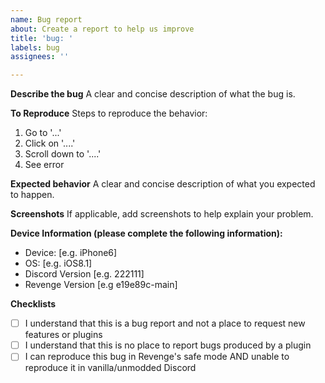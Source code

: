 ```yaml
---
name: Bug report
about: Create a report to help us improve
title: 'bug: '
labels: bug
assignees: ''

---
```


**Describe the bug**
A clear and concise description of what the bug is.

**To Reproduce**
Steps to reproduce the behavior:
1. Go to '...'
2. Click on '....'
3. Scroll down to '....'
4. See error

**Expected behavior**
A clear and concise description of what you expected to happen.

**Screenshots**
If applicable, add screenshots to help explain your problem.

**Device Information (please complete the following information):**
 - Device: [e.g. iPhone6]
 - OS: [e.g. iOS8.1]
 - Discord Version [e.g. 222111]
 - Revenge Version [e.g e19e89c-main]

**Checklists**
- [ ] I understand that this is a bug report and not a place to request new features or plugins
- [ ] I understand that this is no place to report bugs produced by a plugin
- [ ] I can reproduce this bug in Revenge's safe mode AND unable to reproduce it in vanilla/unmodded Discord
